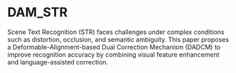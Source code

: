 # DAM_STR
Scene Text Recognition (STR) faces challenges under complex conditions such as distortion, occlusion, and semantic ambiguity. This paper proposes a Deformable-Alignment-based Dual Correction Mechanism (DADCM) to improve recognition accuracy by combining visual feature enhancement and language-assisted correction.

